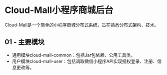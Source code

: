 #                 Cloud-Mall小程序商城后台

Cloud-Mall是一个简单的小程序商城分布式系统，旨在熟悉分布式架构、技术。

## 01 - 主要模块

- 通用模块cloud-mall-common：包括Jar包依赖、公用工具类。
- 用户模块cloud-mall-user：包括调取微信小程序API实现授权登录、注册、信息更改等。